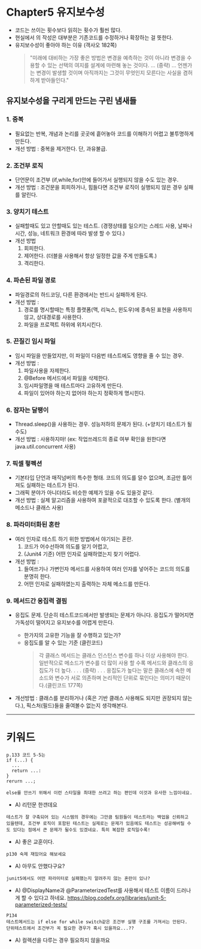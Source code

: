 # Chapter5 유지보수성

- 코드는 쓰이는 횟수보다 읽히는 횟수가 훨씬 많다.
- 현실에서 의 작성은 대부분은 기존코드를 수정하거나 확장하는 걸 뜻한다.
- 유지보수성이 좋아야 하는 이유 (객사오 182쪽)
    > "미래에 대비하는 가장 좋은 방법은 변경을 예측하는 것이 아니라 변경을 수용할 수 있는 선택의 여지를 설계에 마련해 놓는 것이다. ... (중략) ... 언젠가는 변경이 발생할 것이며 아직까지는 그것이 무엇인지 모른다는 사실을 겸허하게 받아들인다."

## 유지보수성을 구리게 만드는 구린 냄새들
### 1. 중복
- 필요없는 반복, 개념과 논리를 곳곳에 흩어놓아 코드를 이해하기 어렵고 불투명하게 만든다.
- 개선 방법 : 중복을 제거한다. 단, 과유불급.

### 2. 조건부 로직
- 단언문이 조건부 (if,while,for)안에 들어가서 실행되지 않을 수도 있는 경우.
- 개선 방법 : 조건문을 회피하거나, 힘들다면 조건부 로직이 실행되지 않은 경우 실패를 알린다.

### 3. 양치기 테스트
- 실패할때도 있고 안할때도 있는 테스트. (경쟁상태를 일으키는 스레드 사용, 날짜나 시간, 성능, 네트워크 환경에 따라 발생 할 수 있다.)
- 개선 방법 
    1. 회피한다.
    2. 제어한다. (더블을 사용해서 항상 일정한 값을 주게 만들도록.)
    3. 격리한다.
    
### 4. 파손된 파일 경로
- 파일경로의 하드코딩, 다른 환경에서는 반드시 실패하게 된다.
- 개선 방법 : 
    1. 경로를 명시할때는 특정 플랫폼(맥, 리눅스, 윈도우)에 종속된 표현을 사용하지 않고, 상대경로를 사용한다. 
    3. 파일을 프로잭트 하위에 위치시킨다.  
    
### 5. 끈질긴 임시 파일
- 임시 파일을 만들었지만, 이 파일이 다음번 테스트에도 영향을 줄 수 있는 경우.
- 개선 방법 :
    1. 파일사용을 자제한다.
    2. @Before 메서드에서 파일을 삭제한다.
    3. 임시파일명을 매 테스트마다 고유하게 만든다.
    4. 파일이 있어야 하는지 없어야 하는지 정확하게 명시힌다.
    
### 6. 잠자는 달팽이
- Thread.sleep()을 사용하는 경우. 성능저하의 문제가 된다. (+양치기 테스트가 될 수도)
- 개선 방법 : 사용하지마! (ex: 작업쓰레드의 종료 여부 확인을 원한다면 java.util.concurrent 사용)

### 7. 픽셀 펗펙션
- 기본타입 단언과 매직넘버의 특수한 형태. 코드의 의도를 알수 없으며, 조금만 틀어져도 실패하는 테스트가 된다.
- 그래픽 분야가 아니더라도 비슷한 예제가 있을 수도 있을것 같다.
- 개선 방법 : 실제 알고리즘을 사용하여 포괄적으로 대조할 수 있도록 한다. (별개의 메소드나 클래스 사용)

### 8. 파라미터화된 혼란
- 여러 인자로 테스트 하기 위한 방법에서 야기되는 혼란. 
    1. 코드가 어수선하여 의도를 알기 어렵고, 
    2. (Junit4 기준) 어떤 인자로 실패하였는지 찾기 어렵다.
- 개선 방법 :
    1. 들여쓰기나 가변인자 메서드를 사용하여 여러 인자를 넣어주는 코드의 의도를 분명히 한다.
    2. 어떤 인자로 실패하였는지 출력하는 자체 메소드를 만든다.
    
### 9. 메서드간 응집력 결핌
- 응집도 문제. 단순히 테스트코드에서만 발생되는 문제가 아니다. 응집도가 떨어지면 가독성이 떨어지고 유지보수를 어렵게 만든다.
    - 한가지의 고유한 기능을 잘 수행하고 있는가?
    - 응집도를 알 수 있는 기준 (클린코드)
        > 각 클래스 메서드는 클래스 인스턴스 변수를 하나 이상 사용해야 한다. 일반적으로 메소드가 변수를 더 많이 사용 할 수록 메서드와 클래스의 응집도가 더 높다. . . . (중략) . . . 응집도가 높다는 말은 클래스에 속한 메소드와 변수가 서로 의존하며 논리적인 단위로 묶인다는 의미기 때문이다.(클린코드 177쪽)
     
- 개선방법 : 클래스를 분리하거나 (혹은 기반 클래스 사용해도 되지만 권장되지 않는다.), 픽스처(필드)들을 줄여볼수 없는지 생각해본다.

---

# 키워드
```
p.133 코드 5-5는
if (...) {
  ...
  return ...:
}
rerurn ...;

else를 안쓰기 위해서 이런 스타일을 최대한 쓰려고 하는 편인데 이것과 유사한 느낌이네요. 
```
- A) 리턴문 한갠데요

```
테스트가 잘 구축되어 있는 시스템의 경우에는 그만큼 팀원들이 테스트라는 백업을 신뢰하고 있을텐데, 조건부 로직이 포함된 테스트는 실제로는 문제가 있음에도 테스트는 성공해버릴 수도 있다는 점에서 큰 문제가 될수도 있겠네요. 특히 복잡한 로직일수록!
```
- A) 좋은 교훈이다.

```
p130 숙제 재밌어요 해보세요
```
- A) 아무도 안했다구요?

```
junit5에서도 어떤 파라미터로 실패했는지 알려주지 않는 혼란이 있나?
```
- A) @DisplayName과 @ParameterizedTest를 사용해서 테스트 이름이 드러나게 할 수 있다고 하네요.
     https://blog.codefx.org/libraries/junit-5-parameterized-tests/

```
P134
테스트메서드는 if else for while switch같은 조건부 실행 구조를 가져서는 안된다.
단위테스트에서 조건부가 꼭 필요한 경우가 혹시 있을까요...??
```
- A) 컬렉션을 다루는 경우 필요하지 않을까요